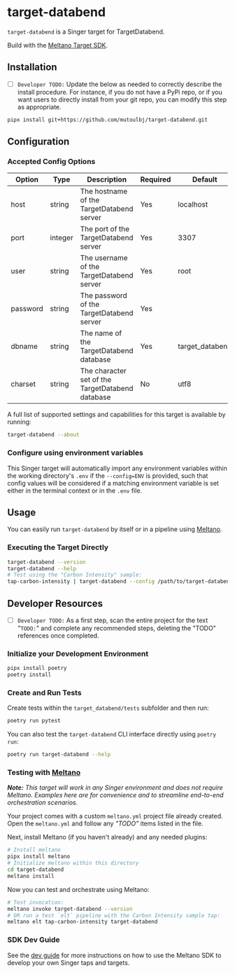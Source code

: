 # target-databend

`target-databend` is a Singer target for TargetDatabend.

Build with the [Meltano Target SDK](https://sdk.meltano.com).

## Installation

- [ ] `Developer TODO:` Update the below as needed to correctly describe the install procedure. For instance, if you do not have a PyPi repo, or if you want users to directly install from your git repo, you can modify this step as appropriate.

```bash
pipx install git+https://github.com/mutoulbj/target-databend.git
```

## Configuration

### Accepted Config Options

| Option | Type | Description | Required | Default |
| ------ | ---- | ----------- | -------- | ------- |
| host | string | The hostname of the TargetDatabend server | Yes | localhost |
| port | integer | The port of the TargetDatabend server | Yes | 3307 |
| user | string | The username of the TargetDatabend server | Yes | root |
| password | string | The password of the TargetDatabend server | Yes | |
| dbname | string | The name of the TargetDatabend database | Yes | target_databend |
| charset | string | The character set of the TargetDatabend database | No | utf8 |

A full list of supported settings and capabilities for this
target is available by running:

```bash
target-databend --about
```

### Configure using environment variables

This Singer target will automatically import any environment variables within the working directory's
`.env` if the `--config=ENV` is provided, such that config values will be considered if a matching
environment variable is set either in the terminal context or in the `.env` file.

## Usage

You can easily run `target-databend` by itself or in a pipeline using [Meltano](https://meltano.com/).

### Executing the Target Directly

```bash
target-databend --version
target-databend --help
# Test using the "Carbon Intensity" sample:
tap-carbon-intensity | target-databend --config /path/to/target-databend-config.json
```

## Developer Resources

- [ ] `Developer TODO:` As a first step, scan the entire project for the text "`TODO:`" and complete any recommended steps, deleting the "TODO" references once completed.

### Initialize your Development Environment

```bash
pipx install poetry
poetry install
```

### Create and Run Tests

Create tests within the `target_databend/tests` subfolder and
  then run:

```bash
poetry run pytest
```

You can also test the `target-databend` CLI interface directly using `poetry run`:

```bash
poetry run target-databend --help
```

### Testing with [Meltano](https://meltano.com/)

_**Note:** This target will work in any Singer environment and does not require Meltano.
Examples here are for convenience and to streamline end-to-end orchestration scenarios._

Your project comes with a custom `meltano.yml` project file already created. Open the `meltano.yml` and follow any _"TODO"_ items listed in
the file.

Next, install Meltano (if you haven't already) and any needed plugins:

```bash
# Install meltano
pipx install meltano
# Initialize meltano within this directory
cd target-databend
meltano install
```

Now you can test and orchestrate using Meltano:

```bash
# Test invocation:
meltano invoke target-databend --version
# OR run a test `elt` pipeline with the Carbon Intensity sample tap:
meltano elt tap-carbon-intensity target-databend
```

### SDK Dev Guide

See the [dev guide](https://sdk.meltano.com/en/latest/dev_guide.html) for more instructions on how to use the Meltano SDK to
develop your own Singer taps and targets.
